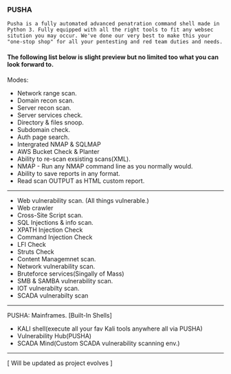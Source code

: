 ### PUSHA

`Pusha is a fully automated advanced penatration command shell made in Python 3.
Fully equipped with all the right tools to fit any websec sitution you may occur.
We've done our very best to make this your "one-stop shop" for all your pentesting and red team duties and needs.
`
#### The following list below is slight preview but no limited too what you can look forward to.

Modes:

- Network range scan.
- Domain recon scan.
- Server recon scan.
- Server services check.
- Directory & files snoop.
- Subdomain check.
- Auth page search.
- Intergrated NMAP & SQLMAP
- AWS Bucket Check & Planter
- Ability to re-scan exsisting scans(XML).
- NMAP - Run any NMAP command line as you normally would.
- Ability to save reports in any format.
- Read scan OUTPUT as HTML custom report.
--------------
- Web vulnerability scan.
(All things vulnerable.)
- Web crawler
- Cross-Site Script scan.
- SQL Injections & info scan.
- XPATH Injection Check
- Command Injection Check
- LFI Check
- Struts Check
- Content Managemnet scan.
- Network vulnerability scan.
- Bruteforce services(Singally of Mass)
- SMB & SAMBA vulnerability scan. 
- IOT vulnerabilty scan. 
- SCADA vulnerabilty scan 
-----------------------
PUSHA: Mainframes. [Built-In Shells]
- KALI shell(execute all your fav Kali tools anywhere all via PUSHA)
- Vulnerability Hub(PUSHA)
- SCADA Mind(Custom SCADA vulnerability scanning env.)
------------------------------------------

[ Will be updated as project evolves ]

